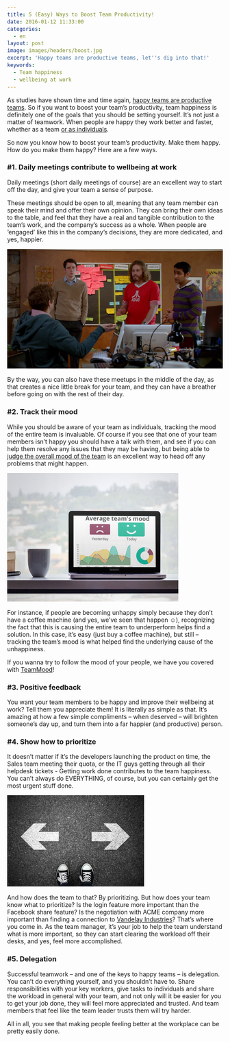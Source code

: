 ```yaml
---
title: 5 (Easy) Ways to Boost Team Productivity!
date: 2016-01-12 11:33:00
categories:
  - en
layout: post
image: images/headers/boost.jpg
excerpt: 'Happy teams are productive teams, let''s dig into that!'
keywords:
  - Team happiness
  - well­being at work
---
```


As studies have shown time and time again, [happy teams are productive teams](http://www2.warwick.ac.uk/newsandevents/pressreleases/new_study_shows/). So if you want to boost your team’s productivity, team happiness is definitely one of the goals that you should be setting yourself. It’s not just a matter of teamwork. When people are happy&shy; they work better and faster, whether as a team [or as individuals](http://www.inc.com/jessica-stillman/happiness-makes-your-brain-work-better.html).

So now you know how to boost your team’s productivity. Make them happy. How do you make them happy? Here are a few ways.

### \#1. Daily meetings contribute to wellbeing at work

Daily meetings (short daily meetings of course) are an excellent way to start off the day, and give your team a sense of purpose.

These meetings should be open to all, meaning that any team member can speak their mind and offer their own opinion. They can bring their own ideas to the table, and feel that they have a real and tangible contribution to the team’s work, and the company’s success as a whole. When people are ‘engaged’ like this in the company’s decisions, they are more dedicated, and yes, happier.

<img class="center" src="/images/posts/daily_meeting.png" alt="Daily meeting">

By the way, you can also have these meetups in the middle of the day, as that creates a nice little break for your team, and they can have a breather before going on with the rest of their day.

### \#2. Track their mood

While you should be aware of your team as individuals, tracking the mood of the entire team is invaluable. Of course if you see that one of your team members isn’t happy you should have a talk with them, and see if you can help them resolve any issues that they may be having, but being able to [judge the overall mood of the team](/2019/03/29/why-doing-team-health-checks.html) is an excellent way to head off any problems that might happen.

<a href="https://www.teammood.com/"><img class="right" src="/images/posts/teammood-main-en.jpg" alt="Track the mood"></a>

For instance, if people are becoming unhappy simply because they don’t have a coffee machine (and yes, we’ve seen that happen ☺), recognizing the fact that this is causing the entire team to underperform helps find a solution. In this case, it’s easy (just buy a coffee machine), but still – tracking the team’s mood is what helped find the underlying cause of the unhappiness.

If you wanna try to follow the mood of your people, we have you covered with [TeamMood](https://www.teammood.com/)\!

### \#3. Positive feedback

You want your team members to be happy and improve their wellbeing at work? Tell them you appreciate them\! It is literally as simple as that. It’s amazing at how a few simple compliments – when deserved – will brighten someone’s day up, and turn them into a far happier (and productive) person.

### \#4. Show how to prioritize

It doesn’t matter if it’s the developers launching the product on time, the Sales team meeting their quota, or the IT guys getting through all their helpdesk tickets - Getting work done contributes to the team happiness. You can’t always do EVERYTHING, of course, but you can certainly get the most urgent stuff done.

<img class="right" src="/images/posts/priority.jpg" alt="Prioritize">

And how does the team to that? By prioritizing. But how does your team know what to prioritize? Is the login feature more important than the Facebook share feature? Is the negotiation with ACME company more important than finding a connection to [Vandelay Industries](http://seinfeld.wikia.com/wiki/Vandelay_Industries)? That’s where you come in. As the team manager, it’s your job to help the team understand what is more important, so they can start clearing the workload off their desks, and yes, feel more accomplished.

### \#5. Delegation

Successful teamwork – and one of the keys to happy teams – is delegation. You can’t do everything yourself, and you shouldn’t have to. Share responsibilities with your key workers, give tasks to individuals and share the workload in general with your team, and not only will it be easier for you to get your job done, they will feel more appreciated and trusted. And team members that feel like the team leader trusts them&shy; will try harder.

All in all, you see that making people feeling better at the workplace can be pretty easily done.